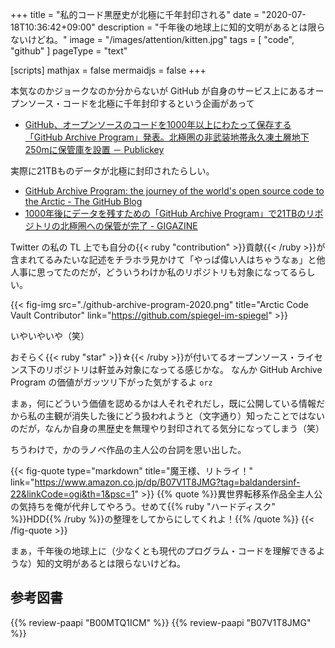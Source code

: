+++
title = "私的コード黒歴史が北極に千年封印される"
date =  "2020-07-18T10:36:42+09:00"
description = "千年後の地球上に知的文明があるとは限らないけどね。"
image = "/images/attention/kitten.jpg"
tags = [ "code", "github" ]
pageType = "text"

[scripts]
  mathjax = false
  mermaidjs = false
+++

本気なのかジョークなのか分からないが GitHub が自身のサービス上にあるオープンソース・コードを北極に千年封印するという企画があって

- [GitHub、オープンソースのコードを1000年以上にわたって保存する「GitHub Archive Program」発表。北極圏の非武装地帯永久凍土層地下250mに保管庫を設置 － Publickey](https://www.publickey1.jp/blog/19/github1000github_archive_program250m.html)

実際に21TBものデータが北極に封印されたらしい。

- [GitHub Archive Program: the journey of the world's open source code to the Arctic - The GitHub Blog](https://github.blog/2020-07-16-github-archive-program-the-journey-of-the-worlds-open-source-code-to-the-arctic/)
- [1000年後にデータを残すための「GitHub Archive Program」で21TBのリポジトリの北極圏への保管が完了 - GIGAZINE](https://gigazine.net/news/20200717-github-archive-program-arctic/)

Twitter の私の TL 上でも自分の{{< ruby "contribution" >}}貢献{{< /ruby >}}が含まれてるみたいな記述をチラホラ見かけて「やっぱ偉い人はちゃうなぁ」と他人事に思ってたのだが，どういうわけか私のリポジトリも対象になってるらしい。

{{< fig-img src="./github-archive-program-2020.png" title="Arctic Code Vault Contributor" link="https://github.com/spiegel-im-spiegel" >}}

いやいやいや（笑）

おそらく{{< ruby "star" >}}☆{{< /ruby >}}が付いてるオープンソース・ライセンス下のリポジトリは軒並み対象になってる感じかな。
なんか GitHub Archive Program の価値がガッツリ下がった気がするよ `orz`

まぁ，何にどういう価値を認めるかは人それぞれだし，既に公開している情報だから私の主観が消失した後にどう扱われようと（文字通り）知ったことではないのだが，なんか自身の黒歴史を無理やり封印されてる気分になってしまう（笑）

ちうわけで，かのラノベ作品の主人公の台詞を思い出した。

{{< fig-quote type="markdown" title="魔王様、リトライ！" link="https://www.amazon.co.jp/dp/B07V1T8JMG?tag=baldandersinf-22&linkCode=ogi&th=1&psc=1" >}}
{{% quote %}}異世界転移系作品全主人公の気持ちを俺が代弁してやろう。せめて{{% ruby "ハードディスク" %}}HDD{{% /ruby %}}の整理をしてからにしてくれよ！{{% /quote %}}
{{< /fig-quote >}}

まぁ，千年後の地球上に（少なくとも現代のプログラム・コードを理解できるような）知的文明があるとは限らないけどね。

## 参考図書

{{% review-paapi "B00MTQ1ICM" %}} <!-- 猿の惑星 -->
{{% review-paapi "B07V1T8JMG" %}} <!-- 魔王様、リトライ！ -->
